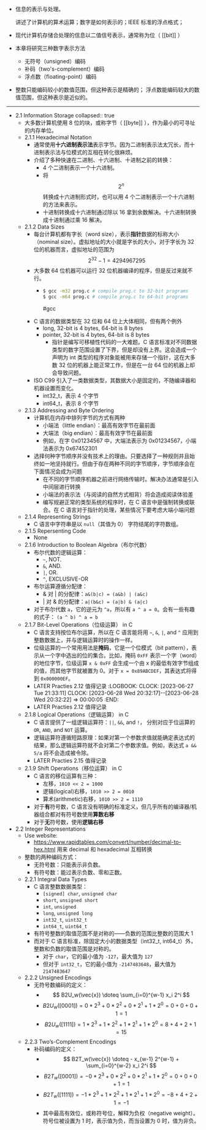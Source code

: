 - 信息的表示与处理。
  
  讲述了计算机的算术运算；数字是如何表示的；IEEE 标准的浮点格式；
- 现代计算机存储合处理的信息以二值信号表示，通常称为位（ [[bit]] ）
- 本章将研究三种数字表示方法
	- 无符号（unsigned）编码
	- 补码（two's-complement）编码
	- 浮点数（floating-point）编码
- 整数只能编码较小的数值范围，但这种表示是精确的；
  浮点数能编码较大的数值范围，但这种表示是近似的。
- ---
- 2.1 Information Storage
  collapsed:: true
	- 大多数计算机使用 8 位的块，或称字节（ [[byte]] ），作为最小的可寻址的内存单位。
	- 2.1.1 Hexadecimal Notation
		- 通常使用**十六进制表示法**表示字节。因为二进制表示法太冗长，而十进制表示法与位模式的互相在转化很麻烦。
		- 介绍了多种快速在二进制、十六进制、十进制之前的转换：
			- 4 个二进制表示一个十六进制。
			- 将 $$2^n$$ 转换成十六进制形式时，也可以用 4 个二进制表示一个十六进制的方法来表示。
			- 十进制转换成十六进制通过除以 16 拿到余数解决。十六进制转换成十进制通过乘 16 解决。
	- 2.1.2 Data Sizes
		- 每台计算机都有字长（word size），表示**指针**数据的标称大小（nominal size）。虚拟地址的大小就是字长的大小，对于字长为 32 位的机器而言，虚拟地址的范围为 $$2^{32} - 1 = 4294967295$$
		- 大多数 64 位机器可以运行 32 位机器编译的程序，但是反过来就不行。
			- ```bash
			  $ gcc -m32 prog.c # compile prog.c to 32-bit programs
			  $ gcc -m64 prog.c # compile prog.c to 64-bit programs
			  ```
			  
			  #gcc
		- C 语言的数据类型在 32 位和 64 位上大体相同，但有两个例外
			- long, 32-bit is 4 bytes, 64-bit is 8 bytes
			- pointer, 32-bit is 4 bytes, 64-bit is 8 bytes
				- 指针是编写可移植性代码的一大难题。C 语言标准对不同数据类型的数字范围设置了下界，但是却没有上界。这会造成一个声明为 int 类型的程序对象能被用来存储一个指针，这在大多数 32 位的机器上能正常工作，但是在一台 64 位的机器上却会导致问题。
		- ISO C99 引入了一类数据类型，其数据大小是固定的，不随编译器和机器设置而变化。
			- int32_t，表示 4 个字节
			- int64_t，表示 8 个字节
	- 2.1.3 Addressing and Byte Ordering
		- 计算机在内存中排列字节的方式有两种
			- 小端法（little endian）：最高有效字节在最前面
			- 大端法（big endian）：最高有效字节在最前面
			- 例如，在字 0x01234567 中，大端法表示为 0x01234567，小端法表示为 0x67452301
		- 选择何种字节顺序并没有技术上的理由。只要选择了一种规则并且始终如一地坚持就行。但由于存在两种不同的字节顺序，字节顺序会在下面情况会成为问题
			- 在不同的字节顺序机器之前进行网络传输时。解决办法通常是引入中间层进行转换
			- 小端法的表示法（与阅读的自然方式相背）将会造成阅读体验差
			- 编写规避正常的类型系统的程序时，在 C 语言中是强制转换或联合。在 C 语言对于指针的处理，某些情况下要考虑大端小端问题
	- 2.1.4 Representing Strings
		- C 语言中字符串是以 `null`（其值为 0） 字符结尾的字符数组。
	- 2.1.5 Repersenting Code
		- None
	- 2.1.6 Introduction to Boolean Algebra（布尔代数）
		- 布尔代数的逻辑运算：
			- `~`, NOT.
			- `&`, AND.
			- `|`, OR.
			- `^`, EXCLUSIVE-OR
		- 布尔运算遵循分配律：
			- & 对 | 的分配律：`a&(b|c) = (a&b) | (a&c)`
			- | 对 & 的分配律：`a|(b&c) = (a|b) & (a|c)`
		- 对于布尔代数 `a`，它的逆元为 `^a`，所以有 `a ^ a = 0`。会有一些有趣的式子： `(a ^ b) ^ a = b`
	- 2.1.7 Bit-Level Operations（位级运算） in C
		- C 语言支持按位布尔运算，所以在 C 语言能将用 `~`, `&`, `|`, and `^` 应用到整数数据上，并与逻辑运算时的操作一样。
		- 位级运算的一个常用用法是**掩码**，它是一个位模式（bit pattern），表示从一个字中选出的位的集合。比如，掩码 `0xFF` 表示一个字（word）的地位字节，位级运算 `x & 0xFF` 会生成一个由 x 的最低有效字节组成的值，而其他字节就被置为 0。对于 `x = 0x89ABCDEF`，其表达式将得到 `0x000000EF`。
		- LATER Practies 2.12 值得记录
		  :LOGBOOK:
		  CLOCK: [2023-06-27 Tue 21:33:11]
		  CLOCK: [2023-06-28 Wed 20:32:17]--[2023-06-28 Wed 20:32:22] =>  00:00:05
		  :END:
		- LATER Practies 2.12 值得记录
	- 2.1.8 Logical Operations（逻辑运算） in C
		- C 语言提供了一组逻辑运算符：`||`, `&&`, and `!`， 分别对应于位运算的 `OR`, `AND`, and `NOT` 运算。
		- 逻辑运算符遵循短路原理：如果对第一个参数求值就能确定表达式的结果，那么逻辑运算符就不会对第二个参数求值。例如，表达式 `a && 5/a` 将不会造成被令除。
		- LATER Practies 2.15 值得记录
	- 2.1.9 Shift Operations（移位运算） in C
		- C 语言的移位运算有三种：
			- 左移，`1010 << 2 = 1000`
			- 逻辑(logical)右移，`1010 >> 2 = 0010`
			- 算术(arithmetic)右移，`1010 >> 2 = 1110`
		- 对于**有**符号数，C 语言没有明确的标准定义，但几乎所有的编译器/机器组合都对有符号数使用**算数右移**
		- 对于**无**符号数，使用**逻辑右移**
- 2.2 Integer Representations
	- Use website:
		- https://www.rapidtables.com/convert/number/decimal-to-hex.html 用来 decimal 和 hexadecimal 互相转换
	- 整数的两种编码方式：
		- 无符号数：只能表示非负数。
		- 有符号数：能过表示负数、零和正数。
	- 2.2.1 Integral Data Types
		- C 语言整数数据类型：
			- `[signed] char`, `unsigned char`
			- `short`, `unsigned short`
			- `int`, `unsigned`
			- `long`, `unsigned long`
			- `int32_t`, `uint32_t`
			- `int64_t`, `uint64_t`
		- 有符号整数的取值范围不是对称的——负数的范围比整数的范围大 1
		- 而对于 C 语言标准，除固定大小的数据类型（int32_t, int64_t）外，整数和负数的取值范围是对称的。
			- 对于 `char`，它的最小值为 `-127`，最大值为 `127`
			- 但对于 `int32_t`，它的最小值为 `-2147483648`，最大值为 `2147483647`
	- 2.2.2 Unsigned Encodings
		- 无符号数编码的定义：
			- $$ B2U_w(\vec{x}) \doteq \sum_{i=0}^{w-1} x_i 2^i $$
			- $$ B2U_w([0001]) = 0 * 2^3 + 0 * 2^2 + 0 * 2^1 + 1 * 2^0 = 0 + 0 + 0 + 1 = 1 $$
			- $$ B2U_w([1111]) = 1 * 2^3 + 1 * 2^2 + 1 * 2^1 + 1 * 2^0 = 8 + 4 + 2 + 1 = 15 $$
	- 2.2.3 Two’s-Complement Encodings
		- 补码编码的定义：
			- $$ B2T_w(\vec{x}) \doteq - x_{w-1} 2^{w-1} + \sum_{i=0}^{w-2} x_i 2^i $$
			- $$ B2T_w([0001]) = - 0 * 2^3 + 0 * 2^2 + 0 * 2^1 + 1 * 2^0 = 0 + 0 + 0 + 1 = 1 $$
			- $$ B2T_w([1111]) = - 1 * 2^3 + 1 * 2^2 + 1 * 2^1 + 1 * 2^0 = -8 + 4 + 2 + 1 = -1 $$
			- 其中最高有效位，或称符号位，解释为负权（negative weight）。符号位被设置为 1 时，表示值为负，而当设置为 0 时，值为非负。